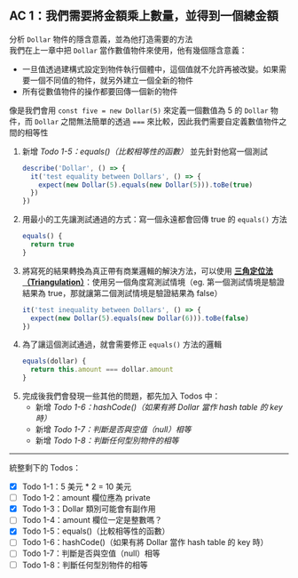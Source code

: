 ## AC 1：我們需要將金額乘上數量，並得到一個總金額

分析 `Dollar` 物件的隱含意義，並為他打造需要的方法  
我們在上一章中把 `Dollar` 當作數值物件來使用，他有幾個隱含意義：
- 一旦值透過建構式設定到物件執行個體中，這個值就不允許再被改變。如果需要一個不同值的物件，就另外建立一個全新的物件
- 所有從數值物件的操作都要回傳一個新的物件

像是我們會用 `const five = new Dollar(5)` 來定義一個數值為 5 的 `Dollar` 物件，而 `Dollar` 之間無法簡單的透過 `===` 來比較，因此我們需要自定義數值物件之間的相等性

1. 新增 _Todo 1-5：equals()（比較相等性的函數）_ 並先針對他寫一個測試
   ```js
   describe('Dollar', () => {
     it('test equality between Dollars', () => {
       expect(new Dollar(5).equals(new Dollar(5))).toBe(true)
     })
   })
   ```
2. 用最小的工先讓測試通過的方式：寫一個永遠都會回傳 true 的 `equals()` 方法
   ```js
   equals() {
     return true
   }
   ```
3. 將寫死的結果轉換為真正帶有商業邏輯的解決方法，可以使用 [**三角定位法（Triangulation）**](https://zh.wikipedia.org/zh-tw/%E4%B8%89%E8%A7%92%E6%B8%AC%E9%87%8F)：使用另一個角度寫測試情境（eg. 第一個測試情境是驗證結果為 true，那就讓第二個測試情境是驗證結果為 false）
   ```js
   it('test inequality between Dollars', () => {
     expect(new Dollar(5).equals(new Dollar(6))).toBe(false)
   })
   ```
4. 為了讓這個測試通過，就會需要修正 `equals()` 方法的邏輯
   ```js
   equals(dollar) {
     return this.amount === dollar.amount
   }
   ```
5. 完成後我們會發現一些其他的問題，都先加入 Todos 中：
   - 新增 _Todo 1-6：hashCode()（如果有將 Dollar 當作 hash table 的 key 時）_
   - 新增 _Todo 1-7：判斷是否與空值（null）相等_
   - 新增 _Todo 1-8：判斷任何型別物件的相等_

---

統整剩下的 Todos：
- [x] Todo 1-1：5 美元 * 2 = 10 美元
- [ ] Todo 1-2：amount 欄位應為 private
- [x] Todo 1-3：Dollar 類別可能會有副作用
- [ ] Todo 1-4：amount 欄位一定是整數嗎？
- [x] Todo 1-5：equals()（比較相等性的函數）
- [ ] Todo 1-6：hashCode()（如果有將 Dollar 當作 hash table 的 key 時）
- [ ] Todo 1-7：判斷是否與空值（null）相等
- [ ] Todo 1-8：判斷任何型別物件的相等